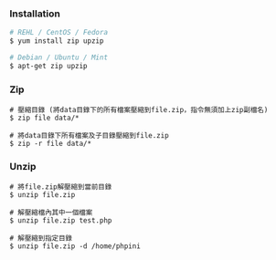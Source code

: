 ### Installation
```bash
# REHL / CentOS / Fedora
$ yum install zip upzip

# Debian / Ubuntu / Mint
$ apt-get zip upzip
```

### Zip
```shell
# 壓縮目錄 (將data目錄下的所有檔案壓縮到file.zip，指令無須加上zip副檔名)
$ zip file data/*

# 將data目錄下所有檔案及子目錄壓縮到file.zip
$ zip -r file data/*
```

### Unzip
```shell
# 將file.zip解壓縮到當前目錄
$ unzip file.zip

# 解壓縮檔內其中一個檔案
$ unzip file.zip test.php

# 解壓縮到指定目錄
$ unzip file.zip -d /home/phpini
```
